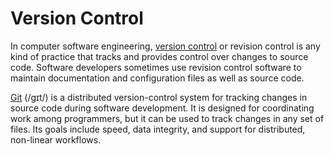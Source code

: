 # Version Control

In computer software engineering, [version control](https://en.wikipedia.org/wiki/Version_control) or revision control is any kind of practice that tracks and provides control over changes to source code. Software developers sometimes use revision control software to maintain documentation and configuration files as well as source code.

[Git](https://en.wikipedia.org/wiki/Git) (/ɡɪt/) is a distributed version-control system for tracking changes in source code during software development. It is designed for coordinating work among programmers, but it can be used to track changes in any set of files. Its goals include speed, data integrity, and support for distributed, non-linear workflows.
